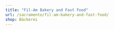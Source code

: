 ```yaml
---
title: "Fil-Am Bakery and Fast Food"
url: /sacramento/fil-am-bakery-and-fast-food/
shop: Bäckerei
---
```

